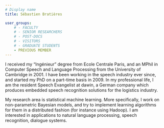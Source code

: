 ```yaml
---
# Display name
title: Sébastien Bratières

user_groups:
    # - FACULTY
    # - SENIOR RESEARCHERS
    # - POST-DOCS
    # - VISITORS
    # - GRADUATE STUDENTS
    - PREVIOUS MEMBER
---
```


I received my “Ingénieur” degree from Ecole Centrale Paris, and an MPhil in Computer Speech and Language Processing from the University of Cambridge in 2001. I have been working in the speech industry ever since, and started my PhD on a part-time basis in 2009. In my professional life, I am the resident Speech Evangelist at dawin, a German company which produces embedded speech recognition solutions for the logistics industry.

My research area is statistical machine learning. More specifically, I work on non-parametric Bayesian models, and try to implement learning algorithms for them in a distributed fashion (for instance using Hadoop). I am interested in applications to natural language processing, speech recognition, dialogue systems.

